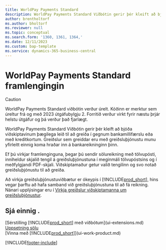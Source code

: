 ```yaml
---
title: WorldPay Payments Standard
description: WorldPay Payments Standard Viðbótin gerir þér kleift að bjóða viðskiptavinum þægilega leið til að greiða í gegnum bankamillifærslu eða með kreditkortum.
author: brentholtorf
ms.author: bholtorf
ms.reviewer: null
ms.topic: conceptual
ms.search.form: '1360, 1361, 1364,'
ms.date: 12/11/2023
ms.custom: bap-template
ms.service: dynamics-365-business-central
---
```

#  WorldPay Payments Standard framlengingin

> [!CAUTION]
>  WorldPay Payments Standard viðbótin verður úrelt. Kóðinn er merktur sem úreltur frá og með 2023 útgáfubylgju 2. Forritið verður virkt fyrir næstu þrjár helstu útgáfur og þá verður það fjarlægt.

WorldPay Payments Standard Viðbótin gerir þér kleift að bjóða viðskiptavinum þægilega leið til að greiða í gegnum bankamillifærslu eða með kreditkortum. Greiðslur sem greiddar eru með greiðsluþjónustu munu yfirleitt einnig koma hraðar inn á bankareikninginn þinn.

Ef þú virkjar framlenginguna, þegar þú sendir sölureikning með tölvupósti, inniheldur skjalið tengil á greiðsluþjónustuna í meginmáli tölvupóstsins og í meðfylgjandi PDF-skjali. Viðskiptamaður getur valið tengilinn og svo notað greiðsluþjónustu til að greiða.

Að virkja greiðsluþjónustuviðbætur er ókeypis í [!INCLUDE[prod_short](includes/prod_short.md)], hins vegar þarftu að hafa samband við greiðsluþjónustuna til að fá reikning. Nánari upplýsingar eru í [Virkja greiðslur viðskiptamanna um greiðsluþjónustur](sales-how-enable-payment-service-extensions.md).

## Sjá einnig .

[Sérstilling [!INCLUDE[prod_short](includes/prod_short.md)] með viðbótum](ui-extensions.md)  
[Uppsetning sölu](sales-setup-sales.md)  
[Vinna með [!INCLUDE[prod_short](includes/prod_short.md)]](ui-work-product.md)  

[!INCLUDE[footer-include](includes/footer-banner.md)]
